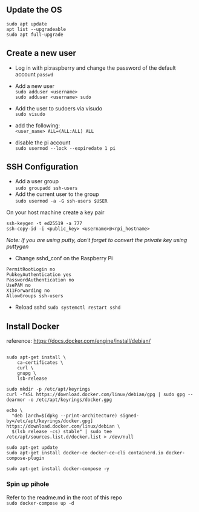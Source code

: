 ## Update the OS  

`sudo apt update`  
`apt list --upgradeable`  
`sudo apt full-upgrade`  

## Create a new user

- Log in with pi:raspberry and change the password of the default account
`passwd`  

- Add a new user  
`sudo adduser <username>`  
`sudo adduser <username> sudo `  

- Add the user to sudoers via visudo  
`sudo visudo`  
- add the following:  
`<user_name> ALL=(ALL:ALL) ALL`  

- disable the pi account  
`sudo usermod --lock --expiredate 1 pi`

## SSH Configuration

- Add a user group  
`sudo groupadd ssh-users`  
- Add the current user to the group  
`sudo usermod -a -G ssh-users $USER`  


On your host machine create a key pair  
```
ssh-keygen -t ed25519 -a 777
ssh-copy-id -i <public_key> <username>@<rpi_hostname>
```  
_Note: If you are using putty, don't forget to convert the private key using puttygen_  


- Change sshd_conf on the Raspberry Pi
```
PermitRootLogin no
PubkeyAuthentication yes
PasswordAuthentication no
UsePAM no
X11Forwarding no
AllowGroups ssh-users
```
- Reload sshd
`sudo systemctl restart sshd`

## Install Docker

reference: https://docs.docker.com/engine/install/debian/  

```sudo apt-get update

sudo apt-get install \
    ca-certificates \
    curl \
    gnupg \
    lsb-release
```    

```
sudo mkdir -p /etc/apt/keyrings
curl -fsSL https://download.docker.com/linux/debian/gpg | sudo gpg --dearmor -o /etc/apt/keyrings/docker.gpg
``` 

```
echo \
  "deb [arch=$(dpkg --print-architecture) signed-by=/etc/apt/keyrings/docker.gpg] https://download.docker.com/linux/debian \
  $(lsb_release -cs) stable" | sudo tee /etc/apt/sources.list.d/docker.list > /dev/null
```
  
```  
sudo apt-get update
sudo apt-get install docker-ce docker-ce-cli containerd.io docker-compose-plugin
```

```
sudo apt-get install docker-compose -y
```

### Spin up pihole  

Refer to the readme.md in the root of this repo  
`sudo docker-compose up -d`

